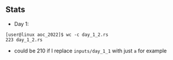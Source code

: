 ## Stats

- Day 1:
```
[user@linux aoc_2022]$ wc -c day_1_2.rs
223 day_1_2.rs
```

- could be 210 if I replace `inputs/day_1_1` with just `a` for example
